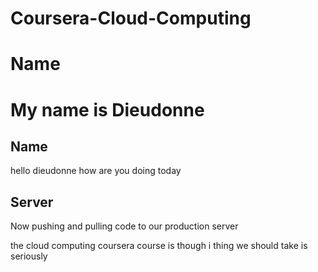 # Coursera-Cloud-Computing
# Name
# My name is Dieudonne
## Name 
hello dieudonne how are you doing today


## Server 

Now pushing and pulling code to our production server

the cloud computing coursera course is though
i thing we should take is seriously
